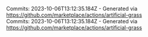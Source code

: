 Commits: 2023-10-06T13:12:35.184Z - Generated via https://github.com/marketplace/actions/artificial-grass
<br>
Commits: 2023-10-06T13:12:35.184Z - Generated via https://github.com/marketplace/actions/artificial-grass
<br>
